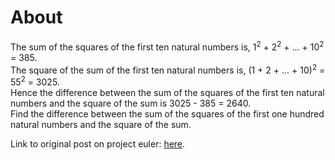 # About

The sum of the squares of the first ten natural numbers is,
    1<sup>2</sup> + 2<sup>2</sup> + ... + 10<sup>2</sup> = 385.  
The square of the sum of the first ten natural numbers is,
    (1 + 2 + ... + 10)<sup>2</sup> = 55<sup>2</sup> = 3025.  
Hence the difference between the sum of the squares of the first ten natural numbers and the square of the sum is
    3025 - 385 = 2640.  
Find the difference between the sum of the squares of the first one hundred natural numbers and the square of the sum.  

Link to original post on project euler: [here](https://projecteuler.net/problem=6).  
